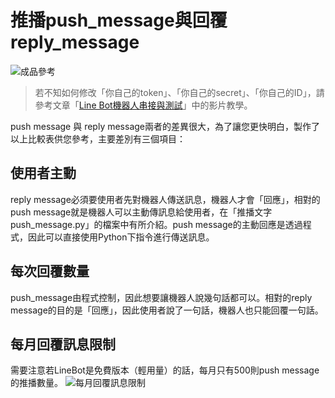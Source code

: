 # 推播push_message與回覆reply_message
![成品參考](https://i.imgur.com/4gVtarC.png)
> 若不知如何修改「你自己的token」、「你自己的secret」、「你自己的ID」，請參考文章「[Line Bot機器人串接與測試](/class?c=2&a=66)」中的影片教學。

push message 與 reply message兩者的差異很大，為了讓您更快明白，製作了以上比較表供您參考，主要差別有三個項目：

## 使用者主動
reply message必須要使用者先對機器人傳送訊息，機器人才會「回應」，相對的push message就是機器人可以主動傳訊息給使用者，在「推播文字push_message.py」的檔案中有所介紹。push message的主動回應是透過程式，因此可以直接使用Python下指令進行傳送訊息。

## 每次回覆數量
push_message由程式控制，因此想要讓機器人說幾句話都可以。相對的reply message的目的是「回應」，因此使用者說了一句話，機器人也只能回覆一句話。

## 每月回覆訊息限制
需要注意若LineBot是免費版本（輕用量）的話，每月只有500則push message的推播數量。
![每月回覆訊息限制](https://i.imgur.com/qICLjSM.png)
